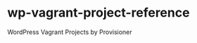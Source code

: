 wp-vagrant-project-reference
============================

WordPress Vagrant Projects by Provisioner
